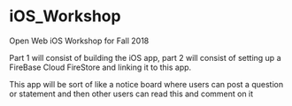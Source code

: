 # iOS_Workshop
Open Web iOS Workshop for Fall 2018 

Part 1 will consist of building the iOS app, part 2 will consist of setting up a FireBase Cloud FireStore and linking it to this app.

This app will be sort of like a notice board where users can post a question or statement and then other users can read this and comment on it
